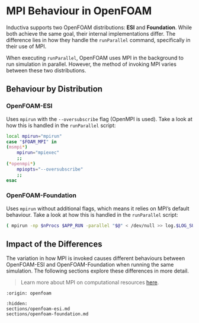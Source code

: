 # MPI Behaviour in OpenFOAM
Inductiva supports two OpenFOAM distributions: **ESI** and **Foundation**. While
both achieve the same goal, their internal implementations differ. The difference 
lies in how they handle the `runParallel` command, specifically in their use of MPI.

When executing `runParallel`, OpenFOAM uses MPI in the background to run simulation in parallel. 
However, the method of invoking MPI varies between these two distributions.

## Behaviour by Distribution

### OpenFOAM-ESI
Uses `mpirun` with the `--oversubscribe` flag (OpenMPI is used). Take a look at how this is handled in the `runParallel` script:

```bash
local mpirun="mpirun"
case "$FOAM_MPI" in
(msmpi*)
    mpirun="mpiexec"
    ;;
(*openmpi*)
    mpiopts="--oversubscribe"
    ;;
esac
```

### **OpenFOAM-Foundation**
Uses `mpirun` without additional flags, which means it relies on MPI’s default behaviour. Take a look at how this is handled in the `runParallel` script:

```bash
( mpirun -np $nProcs $APP_RUN -parallel "$@" < /dev/null >> log.$LOG_SUFFIX 2>&1 )
```

## Impact of the Differences
The variation in how MPI is invoked causes different behaviours between OpenFOAM-ESI and OpenFOAM-Foundation when running the same simulation. The following sections explore these differences in more detail.

> Learn more about MPI on computational resources [here](https://inductiva.ai/guides/how-it-works/machines/mpi-on-vms).

```{banner_small}
:origin: openfoam
```

```{toctree}
:hidden:
sections/openfoam-esi.md
sections/openfoam-foundation.md
```
